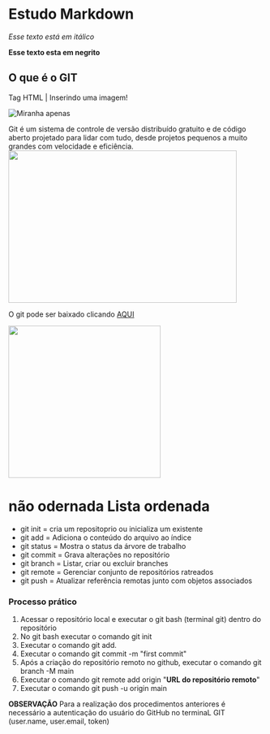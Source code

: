 # Estudo Markdown
*Esse texto está em itálico*

**Esse texto esta em negrito**
## O que é o GIT
Tag HTML
 | Inserindo uma imagem!

<img 
alt="Miranha apenas"
src="https://s2.glbimg.com/OY2qTqVb7o026OOynjuKZhlfEPM=/0x0:620x465/984x0/smart/filters:strip_icc()/s.glbimg.com/jo/g1/f/original/2014/04/30/aranha-2.jpg">

Git é um sistema de controle de versão distribuído gratuito e de código aberto projetado para lidar com tudo, desde projetos pequenos a muito grandes com velocidade e eficiência.
<img src="https://git-scm.com/images/branching-illustration@2x.png" width="450" height="300">

O git pode ser baixado clicando <a href="https://git-scm.com/">AQUI</a>


<img src="http://octodex.github.com/images/droctocat.png" width="300" height="300">

#  não odernada Lista ordenada
* git init = cria um repositoprio ou inicializa um existente
* git add =  Adiciona o conteúdo do arquivo ao índice
* git status = Mostra o status da árvore de trabalho
* git commit = Grava alterações no repositório
* git branch = Listar, criar ou excluir branches
* git remote = Gerenciar conjunto de repositórios ratreados 
* git push = Atualizar referência remotas junto com objetos associados

### Processo prático 
1. Acessar o repositório local e executar o git bash (terminal git) dentro do repositório
2. No git bash executar o comando git init
3. Executar o comando git add.
4. Executar o comando git commit -m "first commit"
5. Após a criação do repositório remoto no github, executar o comando git branch -M main 
6. Executar o comando git remote add origin "**URL do repositório remoto**"
7. Executar o comando git push -u origin main

**OBSERVAÇÃO**
Para a realização dos procedimentos anteriores é necessário a autenticação do usuário do GitHub no terminaL GIT (user.name, user.email, token)


